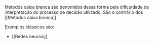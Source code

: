---
---

Métodos caixa branca são denomidos dessa forma pela dificuldade de interpretação do processo de decisão utilizado. São o contrário dos [[Métodos caixa branca]].

Exemplos clássicos são:
- [[Redes neurais]]
